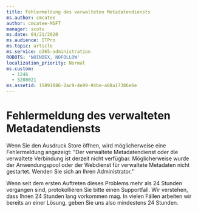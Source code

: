 ```yaml
---
title: Fehlermeldung des verwalteten Metadatendiensts
ms.author: cmcatee
author: cmcatee-MSFT
manager: scotv
ms.date: 04/21/2020
ms.audience: ITPro
ms.topic: article
ms.service: o365-administration
ROBOTS: 'NOINDEX, NOFOLLOW'
localization_priority: Normal
ms.custom:
  - 1246
  - 5200021
ms.assetid: 15091086-2ac9-4e99-94be-a08a17386e6e
---
```


# <a name="managed-metadata-service-error-message"></a>Fehlermeldung des verwalteten Metadatendiensts

Wenn Sie den Ausdruck Store öffnen, wird möglicherweise eine Fehlermeldung angezeigt: "Der verwaltete Metadatendienst oder die verwaltete Verbindung ist derzeit nicht verfügbar. Möglicherweise wurde der Anwendungspool oder der Webdienst für verwaltete Metadaten nicht gestartet. Wenden Sie sich an Ihren Administrator."
  
Wenn seit dem ersten Auftreten dieses Problems mehr als 24 Stunden vergangen sind, protokollieren Sie bitte einen Supportfall. Wir verstehen, dass Ihnen 24 Stunden lang vorkommen mag. In vielen Fällen arbeiten wir bereits an einer Lösung, geben Sie uns also mindestens 24 Stunden.
  